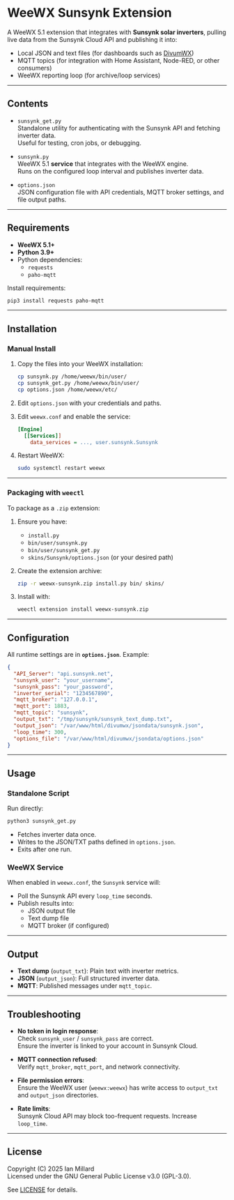 # WeeWX Sunsynk Extension

A WeeWX 5.1 extension that integrates with **Sunsynk solar inverters**, pulling live data from the Sunsynk Cloud API and publishing it into:

- Local JSON and text files (for dashboards such as [DivumWX](https://claydonsweather.org.uk))  
- MQTT topics (for integration with Home Assistant, Node-RED, or other consumers)  
- WeeWX reporting loop (for archive/loop services)

---

## Contents

- `sunsynk_get.py`  
  Standalone utility for authenticating with the Sunsynk API and fetching inverter data.  
  Useful for testing, cron jobs, or debugging.

- `sunsynk.py`  
  WeeWX 5.1 **service** that integrates with the WeeWX engine.  
  Runs on the configured loop interval and publishes inverter data.

- `options.json`  
  JSON configuration file with API credentials, MQTT broker settings, and file output paths.

---

## Requirements

- **WeeWX 5.1+**  
- **Python 3.9+**  
- Python dependencies:
  - `requests`
  - `paho-mqtt`

Install requirements:
```bash
pip3 install requests paho-mqtt
```

---

## Installation

### Manual Install

1. Copy the files into your WeeWX installation:
   ```bash
   cp sunsynk.py /home/weewx/bin/user/
   cp sunsynk_get.py /home/weewx/bin/user/
   cp options.json /home/weewx/etc/
   ```

2. Edit `options.json` with your credentials and paths.

3. Edit `weewx.conf` and enable the service:

   ```ini
   [Engine]
     [[Services]]
       data_services = ..., user.sunsynk.Sunsynk
   ```

4. Restart WeeWX:
   ```bash
   sudo systemctl restart weewx
   ```

---

### Packaging with `weectl`

To package as a `.zip` extension:

1. Ensure you have:
   - `install.py`  
   - `bin/user/sunsynk.py`  
   - `bin/user/sunsynk_get.py`  
   - `skins/Sunsynk/options.json` (or your desired path)

2. Create the extension archive:
   ```bash
   zip -r weewx-sunsynk.zip install.py bin/ skins/
   ```

3. Install with:
   ```bash
   weectl extension install weewx-sunsynk.zip
   ```

---

## Configuration

All runtime settings are in **`options.json`**. Example:

```json
{
  "API_Server": "api.sunsynk.net",
  "sunsynk_user": "your_username",
  "sunsynk_pass": "your_password",
  "inverter_serial": "1234567890",
  "mqtt_broker": "127.0.0.1",
  "mqtt_port": 1883,
  "mqtt_topic": "sunsynk",
  "output_txt": "/tmp/sunsynk/sunsynk_text_dump.txt",
  "output_json": "/var/www/html/divumwx/jsondata/sunsynk.json",
  "loop_time": 300,
  "options_file": "/var/www/html/divumwx/jsondata/options.json"
}
```

---

## Usage

### Standalone Script

Run directly:
```bash
python3 sunsynk_get.py
```

- Fetches inverter data once.  
- Writes to the JSON/TXT paths defined in `options.json`.  
- Exits after one run.

### WeeWX Service

When enabled in `weewx.conf`, the `Sunsynk` service will:

- Poll the Sunsynk API every `loop_time` seconds.  
- Publish results into:
  - JSON output file
  - Text dump file
  - MQTT broker (if configured)

---

## Output

- **Text dump** (`output_txt`): Plain text with inverter metrics.  
- **JSON** (`output_json`): Full structured inverter data.  
- **MQTT**: Published messages under `mqtt_topic`.

---

## Troubleshooting

- **No token in login response**:  
  Check `sunsynk_user` / `sunsynk_pass` are correct.  
  Ensure the inverter is linked to your account in Sunsynk Cloud.

- **MQTT connection refused**:  
  Verify `mqtt_broker`, `mqtt_port`, and network connectivity.

- **File permission errors**:  
  Ensure the WeeWX user (`weewx:weewx`) has write access to `output_txt` and `output_json` directories.

- **Rate limits**:  
  Sunsynk Cloud API may block too-frequent requests. Increase `loop_time`.

---

## License

Copyright (C) 2025 Ian Millard  
Licensed under the GNU General Public License v3.0 (GPL-3.0).  

See [LICENSE](https://www.gnu.org/licenses/gpl-3.0.html) for details.
